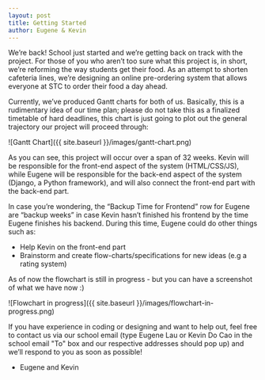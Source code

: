 ```yaml
---
layout: post
title: Getting Started
author: Eugene & Kevin
---
```

We’re back! School just started and we’re getting back on track with the project. For those of you who aren’t too sure what this project is, in short, we’re reforming the way students get their food. As an attempt to shorten cafeteria lines, we’re designing an online pre-ordering system that allows everyone at STC to order their food a day ahead. 

Currently, we’ve produced Gantt charts for both of us. Basically, this is a rudimentary idea of our time plan; please do not take this as a finalized timetable of hard deadlines, this chart is just going to plot out the general trajectory our project will proceed through:

![Gantt Chart]({{ site.baseurl }}/images/gantt-chart.png)

As you can see, this project will occur over a span of 32 weeks. Kevin will be responsible for the front-end aspect of the system (HTML/CSS/JS), while Eugene will be responsible for the back-end aspect of the system (Django, a Python framework), and will also connect the front-end part with the back-end part.

In case you’re wondering, the “Backup Time for Frontend” row for Eugene are “backup weeks” in case Kevin hasn’t finished his frontend by the time Eugene finishes his backend. During this time, Eugene could do other things such as:

* Help Kevin on the front-end part
* Brainstorm and create flow-charts/specifications for new ideas (e.g a rating system)

As of now the flowchart is still in progress - but you can have a screenshot of what we have now :)

![Flowchart in progress]({{ site.baseurl }}/images/flowchart-in-progress.png)

If you have experience in coding or designing and want to help out, feel free to contact us via our school email (type Eugene Lau or Kevin Do Cao in the school email "To" box and our respective addresses should pop up) and we’ll respond to you as soon as possible!

- Eugene and Kevin
